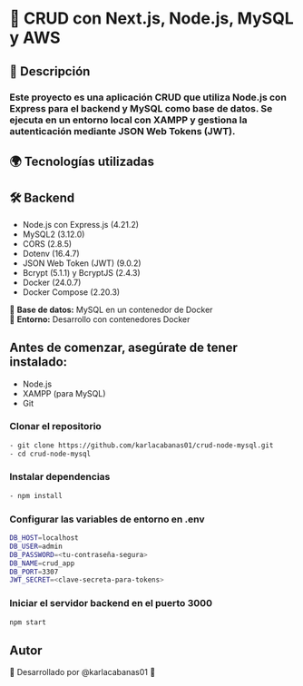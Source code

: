 # 🚀 CRUD con Next.js, Node.js, MySQL y AWS

## 📌 Descripción

### Este proyecto es una aplicación CRUD que utiliza Node.js con Express para el backend y MySQL como base de datos. Se ejecuta en un entorno local con XAMPP y gestiona la autenticación mediante JSON Web Tokens (JWT).

## 🌍 Tecnologías utilizadas

## 🛠️ Backend

- Node.js con Express.js (4.21.2)
- MySQL2 (3.12.0)
- CORS (2.8.5)
- Dotenv (16.4.7)
- JSON Web Token (JWT) (9.0.2)
- Bcrypt (5.1.1) y BcryptJS (2.4.3)
- Docker (24.0.7)
- Docker Compose (2.20.3)

📌 **Base de datos:** MySQL en un contenedor de Docker  
📌 **Entorno:** Desarrollo con contenedores Docker

## Antes de comenzar, asegúrate de tener instalado:

- Node.js
- XAMPP (para MySQL)
- Git

### Clonar el repositorio

```sh
- git clone https://github.com/karlacabanas01/crud-node-mysql.git
- cd crud-node-mysql
```

### Instalar dependencias

```sh
- npm install
```

### Configurar las variables de entorno en .env

```sh
DB_HOST=localhost
DB_USER=admin
DB_PASSWORD=<tu-contraseña-segura>
DB_NAME=crud_app
DB_PORT=3307
JWT_SECRET=<clave-secreta-para-tokens>
```

### Iniciar el servidor backend en el puerto 3000

```sh
npm start
```

## Autor

📌 Desarrollado por @karlacabanas01 🚀

```

```
